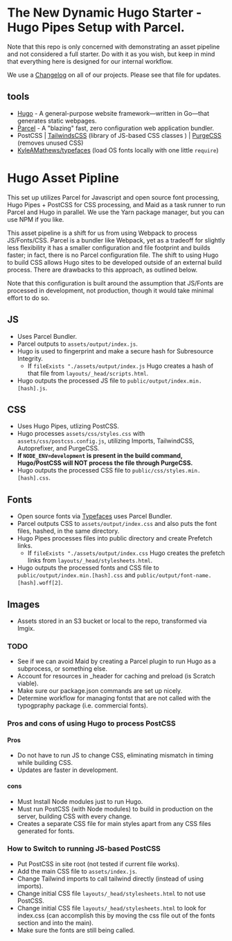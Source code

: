 # The New Dynamic Hugo Starter - Hugo Pipes Setup with Parcel.

Note that this repo is only concerned with demonstrating an asset pipeline and not considered a full starter. Do with it as you wish, but keep in mind that everything here is designed for our internal workflow.

We use a [Changelog](CHANGELOG.md) on all of our projects. Please see that file for updates.

## tools

 - [Hugo](http://gohugo.io/) - A general-purpose website framework—written in Go—that generates static webpages.
 - [Parcel](https://parceljs.org/) - A "blazing" fast, zero configuration web application bundler.
 - PostCSS | [TailwindsCSS](https://tailwindcss.com/) (library of JS-based CSS classes ) | [PurgeCSS](https://www.purgecss.com/) (removes unused CSS)
 - [KyleAMathews/typefaces](https://github.com/KyleAMathews/typefaces) (load OS fonts locally with one little `require`)
 

# Hugo Asset Pipline

This set up utilizes Parcel for Javascript and open source font processing, Hugo Pipes + PostCSS for CSS processing, and Maid as a task runner to run Parcel and Hugo in parallel. We use the Yarn package manager, but you can use NPM if you like.

This asset pipeline is a shift for us from using Webpack to process JS/Fonts/CSS. Parcel is a bundler like Webpack, yet as a tradeoff for slightly less flexibility it has a smaller configuration and file footprint and builds faster; in fact, there is no Parcel configuration file. The shift to using Hugo to build CSS allows Hugo sites to be developed outside of an external build process. There are drawbacks to this approach, as outlined below.

Note that this configuration is built around the assumption that JS/Fonts are processed in development, not production, though it would take minimal effort to do so.

## JS

- Uses Parcel Bundler.
- Parcel outputs to `assets/output/index.js`.
- Hugo is used to fingerprint and make a secure hash for Subresource Integrity.
  - If `fileExists "./assets/output/index.js` Hugo creates a hash of that file from `layouts/_head/scripts.html`.
- Hugo outputs the processed JS file to `public/output/index.min.[hash].js`.

## CSS

- Uses Hugo Pipes, utlizing PostCSS.
- Hugo processes `assets/css/styles.css` with `assets/css/postcss.config.js`, utilizing Imports, TailwindCSS, Autoprefixer, and PurgeCSS.
- **If `NODE_ENV=development` is present in the build command, Hugo/PostCSS will NOT process the file through PurgeCSS.**
- Hugo outputs the processed CSS file to `public/css/styles.min.[hash].css`.

## Fonts

- Open source fonts via [Typefaces](https://github.com/KyleAMathews/typefaces) uses Parcel Bundler.
- Parcel outputs CSS to `assets/output/index.css` and also puts the font files, hashed, in the same directory.
- Hugo Pipes processes files into public directory and create Prefetch links.
  - If `fileExists "./assets/output/index.css` Hugo creates the prefetch links from `layouts/_head/stylesheets.html`. 
- Hugo outputs the processed fonts and CSS file to `public/output/index.min.[hash].css` and `public/output/font-name.[hash].woff[2]`.

## Images

- Assets stored in an S3 bucket or local to the repo, transformed via Imgix.


### TODO

- See if we can avoid Maid by creating a Parcel plugin to run Hugo as a subprocess, or something else.
- Account for resources in _header for caching and preload (is Scratch viable).
- Make sure our package.json commands are set up nicely.
- Determine workflow for managing fontst that are not called with the typogpraphy package (i.e. commercial fonts).

### Pros and cons of using Hugo to process PostCSS

#### Pros

- Do not have to run JS to change CSS, eliminating mismatch in timing while building CSS.
- Updates are faster in development.

#### cons

- Must Install Node modules just to run Hugo.
- Must run PostCSS (with Node modules) to build in production on the server, building CSS with every change.
- Creates a separate CSS file for main styles apart from any CSS files generated for fonts.

### How to Switch to running JS-based PostCSS

- Put PostCSS in site root (not tested if current file works).
- Add the main CSS file to `assets/index.js`.
- Change Tailwind imports to call tailwind directly (instead of using imports).
- Change initial CSS file `layouts/_head/stylesheets.html` to not use PostCSS.
- Change initial CSS file `layouts/_head/stylesheets.html` to look for index.css (can accomplish this by moving the css file out of the fonts section and into the main).
- Make sure the fonts are still being called.
